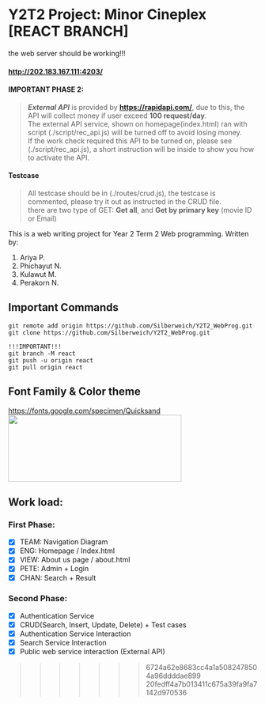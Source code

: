 # Y2T2 Project: Minor Cineplex [REACT BRANCH]
the web server should be working!!!  
#### http://202.183.167.111:4203/

#### IMPORTANT PHASE 2:
> ***External API*** is provided by **https://rapidapi.com/**, due to this, the API will collect money if user exceed **100 request/day**.     
> The external API service, shown on homepage(index.html) ran with script (./script/rec_api.js) will be turned off to avoid losing money.    
> If the work check required this API to be turned on, please see (./script/rec_api.js), a short instruction will be inside to show you how to activate the API.  
#### Testcase
> All testcase should be in (./routes/crud.js), the testcase is commented, please try it out as instructed in the CRUD file.  
> there are two type of GET: **Get all**, and **Get by primary key** (movie ID or Email)  

This is a web writing project for Year 2 Term 2 Web programming. Written by:
1. Ariya P. 
2. Phichayut N.
3. Kulawut M.
4. Perakorn N.
## Important Commands 
```
git remote add origin https://github.com/Silberweich/Y2T2_WebProg.git
git clone https://github.com/Silberweich/Y2T2_WebProg.git

!!!IMPORTANT!!!
git branch -M react
git push -u origin react
git pull origin react
```
## Font Family & Color theme
https://fonts.google.com/specimen/Quicksand    
<img src="https://imgur.com/4VkTE4p.png" width="350" height="135">  

## Work load:
### First Phase:
- [x] TEAM: Navigation Diagram
- [x] ENG: Homepage / Index.html
- [x] VIEW: About us page / about.html
- [x] PETE: Admin + Login
- [x] CHAN: Search + Result
### Second Phase:
- [x] Authentication Service 
- [x] CRUD(Search, Insert, Update, Delete) + Test cases
- [x] Authentication Service Interaction
- [x] Search Service Interaction
- [x] Public web service interaction (External API)

>>>>>>> 6724a62e8683cc4a1a5082478504a96ddddae899
>>>>>>> 20fedff4a7b013411c675a39fa9fa7142d970536
